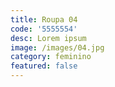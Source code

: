 ```yaml
---
title: Roupa 04
code: '5555554'
desc: Lorem ipsum
image: /images/04.jpg
category: feminino
featured: false
---
```

